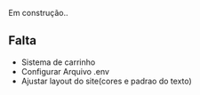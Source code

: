 Em construção..
## Falta
- Sistema de carrinho
- Configurar Arquivo .env
- Ajustar layout do site(cores e padrao do texto)